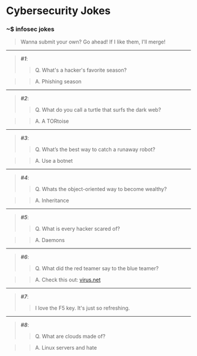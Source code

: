 # Cybersecurity Jokes
### ~$ infosec jokes
> Wanna submit your own? Go ahead! If I like them, I'll merge!
---
> ***#1***:
>> Q. What's a hacker's favorite season?

>> A. Phishing season
---
> ***#2***:
>> Q. What do you call a turtle that surfs the dark web?

>> A. A TORtoise
---
> ***#3***:
>> Q. What’s the best way to catch a runaway robot?

>> A. Use a botnet
---
> ***#4***:
>> Q. Whats the object-oriented way to become wealthy?

>> A. Inheritance
---
> ***#5***:
>> Q. What is every hacker scared of?

>> A. Daemons
---
> ***#6***:
>> Q. What did the red teamer say to the blue teamer?

>> A. Check this out: [virus.net](https://en.wikipedia.org/wiki/Rickrolling)
---
> ***#7***:
>> I love the F5 key. It's just so refreshing.
---
> ***#8***:
>> Q. What are clouds made of?

>> A. Linux servers and hate

